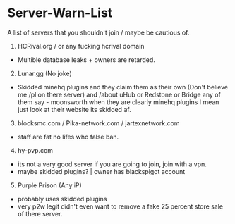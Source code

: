 # Server-Warn-List
A list of servers that you shouldn't join / maybe be cautious of.

1. HCRival.org / or any fucking hcrival domain
- Multible database leaks + owners are retarded.

2. Lunar.gg (No joke)
- Skidded minehq plugins and they claim them as their own (Don't believe me /pl on there server) and /about uHub or Redstone or Bridge any of them say - moonsworth when they are clearly minehq plugins I mean just look at their website its skidded af.

3. blocksmc.com / Pika-network.com / jartexnetwork.com
- staff are fat no lifes who false ban.

4. hy-pvp.com
- its not a very good server if you are going to join, join with a vpn.
- maybe skidded plugins? | owner has blackspigot account

5. Purple Prison (Any iP)
- probably uses skidded plugins 
- very p2w legit didn't even want to remove a fake 25 percent store sale of there server.

